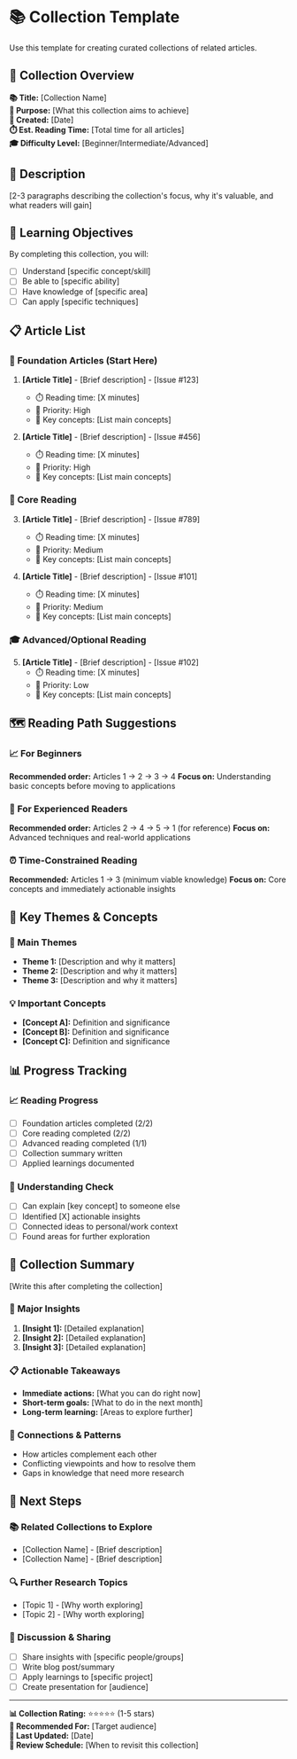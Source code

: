 # 📚 Collection Template

Use this template for creating curated collections of related articles.

## 📖 Collection Overview

**📚 Title:** [Collection Name]  
**🎯 Purpose:** [What this collection aims to achieve]  
**📅 Created:** [Date]  
**⏱️ Est. Reading Time:** [Total time for all articles]  
**🎓 Difficulty Level:** [Beginner/Intermediate/Advanced]

## 📝 Description

[2-3 paragraphs describing the collection's focus, why it's valuable, and what readers will gain]

## 🎯 Learning Objectives

By completing this collection, you will:
- [ ] Understand [specific concept/skill]
- [ ] Be able to [specific ability]
- [ ] Have knowledge of [specific area]
- [ ] Can apply [specific techniques]

## 📋 Article List

### 🚀 Foundation Articles (Start Here)
1. **[Article Title]** - [Brief description] - [Issue #123]
   - ⏱️ Reading time: [X minutes]
   - 🎯 Priority: High
   - 📝 Key concepts: [List main concepts]

2. **[Article Title]** - [Brief description] - [Issue #456]
   - ⏱️ Reading time: [X minutes]
   - 🎯 Priority: High
   - 📝 Key concepts: [List main concepts]

### 📖 Core Reading
3. **[Article Title]** - [Brief description] - [Issue #789]
   - ⏱️ Reading time: [X minutes]
   - 🎯 Priority: Medium
   - 📝 Key concepts: [List main concepts]

4. **[Article Title]** - [Brief description] - [Issue #101]
   - ⏱️ Reading time: [X minutes]
   - 🎯 Priority: Medium
   - 📝 Key concepts: [List main concepts]

### 🎓 Advanced/Optional Reading
5. **[Article Title]** - [Brief description] - [Issue #102]
   - ⏱️ Reading time: [X minutes]
   - 🎯 Priority: Low
   - 📝 Key concepts: [List main concepts]

## 🗺️ Reading Path Suggestions

### 📈 For Beginners
**Recommended order:** Articles 1 → 2 → 3 → 4
**Focus on:** Understanding basic concepts before moving to applications

### 🚀 For Experienced Readers
**Recommended order:** Articles 2 → 4 → 5 → 1 (for reference)
**Focus on:** Advanced techniques and real-world applications

### ⏰ Time-Constrained Reading
**Recommended:** Articles 1 → 3 (minimum viable knowledge)
**Focus on:** Core concepts and immediately actionable insights

## 🧠 Key Themes & Concepts

### 🔑 Main Themes
- **Theme 1:** [Description and why it matters]
- **Theme 2:** [Description and why it matters]
- **Theme 3:** [Description and why it matters]

### 💡 Important Concepts
- **[Concept A]:** Definition and significance
- **[Concept B]:** Definition and significance
- **[Concept C]:** Definition and significance

## 📊 Progress Tracking

### 📈 Reading Progress
- [ ] Foundation articles completed (2/2)
- [ ] Core reading completed (2/2)
- [ ] Advanced reading completed (1/1)
- [ ] Collection summary written
- [ ] Applied learnings documented

### 🎯 Understanding Check
- [ ] Can explain [key concept] to someone else
- [ ] Identified [X] actionable insights
- [ ] Connected ideas to personal/work context
- [ ] Found areas for further exploration

## 📝 Collection Summary

[Write this after completing the collection]

### 🧠 Major Insights
1. **[Insight 1]:** [Detailed explanation]
2. **[Insight 2]:** [Detailed explanation]
3. **[Insight 3]:** [Detailed explanation]

### 📋 Actionable Takeaways
- **Immediate actions:** [What you can do right now]
- **Short-term goals:** [What to do in the next month]
- **Long-term learning:** [Areas to explore further]

### 🔗 Connections & Patterns
- How articles complement each other
- Conflicting viewpoints and how to resolve them
- Gaps in knowledge that need more research

## 🎯 Next Steps

### 📚 Related Collections to Explore
- [Collection Name] - [Brief description]
- [Collection Name] - [Brief description]

### 🔍 Further Research Topics
- [Topic 1] - [Why worth exploring]
- [Topic 2] - [Why worth exploring]

### 💬 Discussion & Sharing
- [ ] Share insights with [specific people/groups]
- [ ] Write blog post/summary
- [ ] Apply learnings to [specific project]
- [ ] Create presentation for [audience]

---

**📊 Collection Rating:** ⭐⭐⭐⭐⭐ (1-5 stars)  
**🎯 Recommended For:** [Target audience]  
**📅 Last Updated:** [Date]  
**🔄 Review Schedule:** [When to revisit this collection]